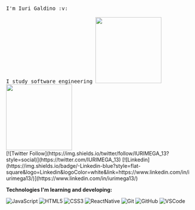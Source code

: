   <samp>
    I'm Iuri Galdino :v:
    <br><br>
    I study software engineering 
  </samp>
<img height="180em" src="https://github-readme-stats-eight-theta.vercel.app/api?username=iurimega13&show_icons=true&theme=radical&include_all_commits=true&count_private=true"/>
<img height="180em" src="https://github-readme-stats-eight-theta.vercel.app/api/top-langs/?username=iurimega13&layout=compact&langs_count=8&theme=radical"/>
<div>
[![Twitter Follow](https://img.shields.io/twitter/follow/IURIMEGA_13?style=social)](https://twitter.com/IURIMEGA_13)
[![Linkedin](https://img.shields.io/badge/-Linkedin-blue?style=flat-square&logo=Linkedin&logoColor=white&link=https://www.linkedin.com/in/iurimega13/)](https://www.linkedin.com/in/iurimega13/)


<b>Technologies I'm learning and developing:</b>

![JavaScript](https://img.shields.io/badge/-JavaScript-black?style=flat-square&logo=javascript)
![HTML5](https://img.shields.io/badge/-HTML5-E34F26?style=flat-square&logo=html5&logoColor=white)
![CSS3](https://img.shields.io/badge/-CSS3-1572B6?style=flat-square&logo=css3)
![ReactNative](https://img.shields.io/badge/-React%20Native-black?style=flat-square&logo=react)
![Git](https://img.shields.io/badge/-Git-black?style=flat-square&logo=git)
![GitHub](https://img.shields.io/badge/-GitHub-181717?style=flat-square&logo=github)
![VSCode](https://img.shields.io/badge/-VSCode-007ACC?style=flat-square&logo=visual-studio-code&logoColor=white)

<!--
**iurimega13/iurimega13** is a ✨ _special_ ✨ repository because its `README.md` (this file) appears on your GitHub profile.

Here are some ideas to get you started:

- 🔭 I’m currently working on ...
- 🌱 I’m currently learning ...
- 👯 I’m looking to collaborate on ...
- 🤔 I’m looking for help with ...
- 💬 Ask me about ...
- 📫 How to reach me: ...
- 😄 Pronouns: ...
- ⚡ Fun fact: ...
-->
